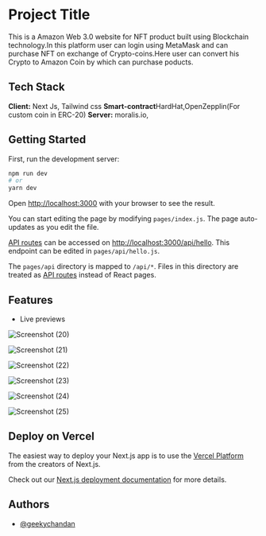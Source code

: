 # Project Title

This is a Amazon Web 3.0 website  for NFT product built using Blockchain technology.In this platform user can login using MetaMask and can purchase NFT on exchange of Crypto-coins.Here user can convert his Crypto to Amazon Coin by which can purchase poducts. 

## Tech Stack

**Client:** Next Js, Tailwind css
**Smart-contract**HardHat,OpenZepplin(For custom coin in ERC-20)
**Server:** moralis.io,

## Getting Started

First, run the development server:

```bash
npm run dev
# or
yarn dev
```

Open [http://localhost:3000](http://localhost:3000) with your browser to see the result.

You can start editing the page by modifying `pages/index.js`. The page auto-updates as you edit the file.

[API routes](https://nextjs.org/docs/api-routes/introduction) can be accessed on [http://localhost:3000/api/hello](http://localhost:3000/api/hello). This endpoint can be edited in `pages/api/hello.js`.

The `pages/api` directory is mapped to `/api/*`. Files in this directory are treated as [API routes](https://nextjs.org/docs/api-routes/introduction) instead of React pages.

## Features

- Live previews

![Screenshot (20)](https://user-images.githubusercontent.com/110468423/192705824-462bd28e-6f90-4f1d-9da1-18b8374897e3.png)



![Screenshot (21)](https://user-images.githubusercontent.com/110468423/192705850-c5b47bb8-61ce-4fda-81ad-4fa03fa4edc2.png)



![Screenshot (22)](https://user-images.githubusercontent.com/110468423/192705879-bf89dd8e-9789-4c19-8b32-5595ffae278b.png)



![Screenshot (23)](https://user-images.githubusercontent.com/110468423/192705951-3bdec0e0-72bc-4e2d-8fdf-17dc3fd65631.png)



![Screenshot (24)](https://user-images.githubusercontent.com/110468423/192706022-c98e6702-2d18-4d56-9228-f57362fb06be.png)



![Screenshot (25)](https://user-images.githubusercontent.com/110468423/192706046-fa3b2861-fc33-4721-beac-18b939ad5bf6.png)



## Deploy on Vercel

The easiest way to deploy your Next.js app is to use the [Vercel Platform](https://vercel.com/new?utm_medium=default-template&filter=next.js&utm_source=create-next-app&utm_campaign=create-next-app-readme) from the creators of Next.js.

Check out our [Next.js deployment documentation](https://nextjs.org/docs/deployment) for more details.

## Authors

- [@geekychandan](https://github.com/geekychandan)
